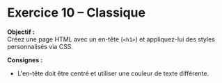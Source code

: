 # Exercice 10 – Classique

**Objectif :**  
Créez une page HTML avec un en-tête (`<h1>`) et appliquez-lui des styles personnalisés via CSS.

**Consignes :**
- L'en-tête doit être centré et utiliser une couleur de texte différente.
